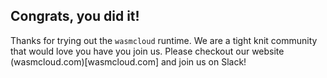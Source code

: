 ## Congrats, you did it!

Thanks for trying out the `wasmcloud` runtime. We are a tight knit community that would love you have you join us. Please checkout our website (wasmcloud.com)[wasmcloud.com] and join us on Slack!
